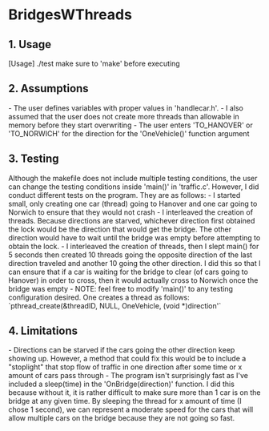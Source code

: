 # BridgesWThreads

<h2>1. Usage</h2>
    [Usage] ./test
    make sure to 'make' before executing

<h2>2. Assumptions </h2>
- The user defines variables with proper values in 'handlecar.h'.
- I also assumed that the user does not create more threads than allowable in memory before they start overwriting
- The user enters 'TO_HANOVER' or 'TO_NORWICH' for the direction for the 'OneVehicle()' function argument

<h2>3. Testing </h2>
Although the makefile does not include multiple testing conditions, the user can change the testing conditions inside 'main()' in 'traffic.c'. However, I did conduct different tests on the program. They are as follows:
- I started small, only creating one car (thread) going to Hanover and one car going to Norwich to ensure that they would not crash
- I interleaved the creation of threads. Because directions are starved, whichever direction first obtained the lock would be the direction that would get the bridge. The other direction would have to wait until the bridge was empty before attempting to obtain the lock.
- I interleaved the creation of threads, then I slept main() for 5 seconds then created 10 threads going the opposite direction of the last direction traveled and another 10 going the other direction. I did this so that I can ensure that if a car is waiting for the bridge to clear (of cars going to Hanover) in order to cross, then it would actually cross to Norwich once the bridge was empty
- NOTE: feel free to modify 'main()' to any testing configuration desired. One creates a thread as follows: `pthread_create(&threadID, NULL, OneVehicle, (void *)direction'`

<h2>4. Limitations </h2>
- Directions can be starved if the cars going the other direction keep showing up. However, a method that could fix this would be to include a "stoplight" that stop flow of traffic in one direction after some time or x amount of cars pass through
- The program isn't surprisingly fast as I've included a sleep(time) in the 'OnBridge(direction)' function. I did this because without it, it is rather difficult to make sure more than 1 car is on the bridge at any given time. By sleeping the thread for x amount of time (I chose 1 second), we can represent a moderate speed for the cars that will allow multiple cars on the bridge because they are not going so fast.
